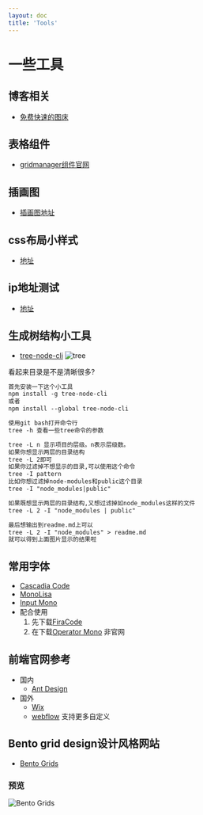 ```yaml
---
layout: doc
title: 'Tools'
---
```

# 一些工具
## 博客相关
- [免费快速的图床](https://tucdn.wpon.cn/)
## 表格组件
- [gridmanager组件官网](https://gridmanager.lovejavascript.com/api/index.html)
## 插画图
- [插画图地址](https://undraw.co/illustrations)
## css布局小样式
- [地址](https://uiverse.io/)

## ip地址测试
- [地址](https://ip.skk.moe/)

## 生成树结构小工具
- [tree-node-cli](https://github.com/yangshun/tree-node-cli#readme)
![tree](https://tucdn.wpon.cn/2023/02/22/2e7d7cbb52fc3.png)

看起来目录是不是清晰很多?
```markdown
首先安装一下这个小工具
npm install -g tree-node-cli
或者
npm install --global tree-node-cli
```

```markdown
使用git bash打开命令行
tree -h 查看一些tree命令的参数
```
```markdown
tree -L n 显示项目的层级。n表示层级数。
如果你想显示两层的目录结构
tree -L 2即可
如果你过滤掉不想显示的目录,可以使用这个命令
tree -I pattern 
比如你想过滤掉node-modules和public这个目录
tree -I "node_modules|public"
```
```markdown
如果既想显示两层的目录结构,又想过滤掉如node_modules这样的文件
tree -L 2 -I "node_modules | public"
```
```markdown
最后想输出到readme.md上可以
tree -L 2 -I "node_modules" > readme.md
就可以得到上面图片显示的结果啦
```
## 常用字体
  - [Cascadia Code](https://github.com/microsoft/cascadia-code)
  - [MonoLisa](https://github.com/Eason0210/Monolisa/blob/master/MonoLisa-Regular.ttf)
  - [Input Mono](https://input.djr.com/)
  - 配合使用
    1. 先下载[FiraCode](https://github.com/tonsky/FiraCode)
    2. 在下载[Operator Mono](https://github.com/beichensky/Font) 非官网
    

## 前端官网参考
  - 国内
    - [Ant Design](https://landing.ant.design/index-cn)
  - 国外
    - [Wix](https://www.wix.com/)
    - [webflow](https://webflow.com/) 支持更多自定义
## Bento grid design设计风格网站
  - [Bento Grids](https://bentogrids.com/)
  ### 预览
  ![Bento Grids](./public//bento-design-preview.png)
